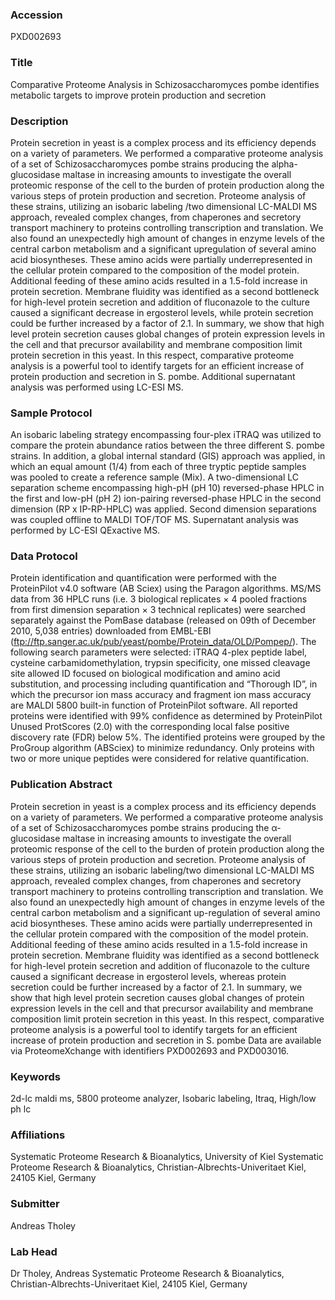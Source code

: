 ### Accession
PXD002693

### Title
Comparative Proteome Analysis in Schizosaccharomyces pombe identifies metabolic targets to improve protein production and secretion

### Description
Protein secretion in yeast is a complex process and its efficiency depends on a variety of parameters. We performed a comparative proteome analysis of a set of Schizosaccharomyces pombe strains producing the alpha-glucosidase maltase in increasing amounts to investigate the overall proteomic response of the cell to the burden of protein production along the various steps of protein production and secretion. Proteome analysis of these strains, utilizing an isobaric labeling /two dimensional LC-MALDI MS approach, revealed complex changes, from chaperones and secretory transport machinery to proteins controlling transcription and translation. We also found an unexpectedly high amount of changes in enzyme levels of the central carbon metabolism and a significant upregulation of several amino acid biosyntheses. These amino acids were partially underrepresented in the cellular protein compared to the composition of the model protein. Additional feeding of these amino acids resulted in a 1.5-fold increase in protein secretion. Membrane fluidity was identified as a second bottleneck for high-level protein secretion and addition of fluconazole to the culture caused a significant decrease in ergosterol levels, while protein secretion could be further increased by a factor of 2.1. In summary, we show that high level protein secretion causes global changes of protein expression levels in the cell and that precursor availability and membrane composition limit protein secretion in this yeast.  In this respect, comparative proteome analysis is a powerful tool to identify targets for an efficient increase of protein production and secretion in S. pombe. Additional supernatant analysis was performed using LC-ESI MS.

### Sample Protocol
An isobaric labeling strategy encompassing four-plex iTRAQ was utilized to compare the protein abundance ratios between the three different S. pombe strains.  In addition, a global internal standard (GIS) approach was applied, in which an equal amount (1/4) from each of three tryptic peptide samples was pooled to create a reference sample (Mix). A two-dimensional LC separation scheme encompassing high-pH (pH 10) reversed-phase HPLC in the first and low-pH (pH 2) ion-pairing reversed-phase HPLC in the second dimension (RP x IP-RP-HPLC) was applied. Second dimension separations was coupled offline to MALDI TOF/TOF MS. Supernatant analysis was performed by LC-ESI QExactive MS.

### Data Protocol
Protein identification and quantification were performed with the ProteinPilot v4.0 software (AB Sciex) using the Paragon algorithms. MS/MS data from 36 HPLC runs (i.e. 3 biological replicates × 4 pooled fractions from first dimension separation × 3 technical replicates) were searched separately against the PomBase database (released on 09th of December 2010, 5,038 entries) downloaded from EMBL-EBI (ftp://ftp.sanger.ac.uk/pub/yeast/pombe/Protein_data/OLD/Pompep/). The following search parameters were selected: iTRAQ 4-plex peptide label, cysteine carbamidomethylation, trypsin specificity, one missed cleavage site allowed ID focused on biological modification and amino acid substitution, and processing including quantification and “Thorough ID”, in which the precursor ion mass accuracy and fragment ion mass accuracy are MALDI 5800 built-in function of ProteinPilot software. All reported proteins were identified with 99% confidence as determined by ProteinPilot Unused ProtScores (2.0) with the corresponding local false positive discovery rate (FDR) below 5%. The identified proteins were grouped by the ProGroup algorithm (ABSciex) to minimize redundancy.  Only proteins with two or more unique peptides were considered for relative quantification.

### Publication Abstract
Protein secretion in yeast is a complex process and its efficiency depends on a variety of parameters. We performed a comparative proteome analysis of a set of Schizosaccharomyces pombe strains producing the &#x3b1;-glucosidase maltase in increasing amounts to investigate the overall proteomic response of the cell to the burden of protein production along the various steps of protein production and secretion. Proteome analysis of these strains, utilizing an isobaric labeling/two dimensional LC-MALDI MS approach, revealed complex changes, from chaperones and secretory transport machinery to proteins controlling transcription and translation. We also found an unexpectedly high amount of changes in enzyme levels of the central carbon metabolism and a significant up-regulation of several amino acid biosyntheses. These amino acids were partially underrepresented in the cellular protein compared with the composition of the model protein. Additional feeding of these amino acids resulted in a 1.5-fold increase in protein secretion. Membrane fluidity was identified as a second bottleneck for high-level protein secretion and addition of fluconazole to the culture caused a significant decrease in ergosterol levels, whereas protein secretion could be further increased by a factor of 2.1. In summary, we show that high level protein secretion causes global changes of protein expression levels in the cell and that precursor availability and membrane composition limit protein secretion in this yeast. In this respect, comparative proteome analysis is a powerful tool to identify targets for an efficient increase of protein production and secretion in S. pombe Data are available via ProteomeXchange with identifiers PXD002693 and PXD003016.

### Keywords
2d-lc maldi ms, 5800 proteome analyzer, Isobaric labeling, Itraq, High/low ph lc

### Affiliations
Systematic Proteome Research & Bioanalytics, University of Kiel
Systematic Proteome Research & Bioanalytics, Christian-Albrechts-Univeritaet Kiel, 24105 Kiel, Germany

### Submitter
Andreas Tholey

### Lab Head
Dr Tholey, Andreas
Systematic Proteome Research & Bioanalytics, Christian-Albrechts-Univeritaet Kiel, 24105 Kiel, Germany


